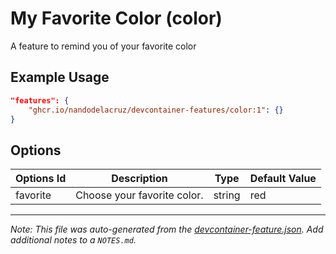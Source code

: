 
# My Favorite Color (color)

A feature to remind you of your favorite color

## Example Usage

```json
"features": {
    "ghcr.io/nandodelacruz/devcontainer-features/color:1": {}
}
```

## Options

| Options Id | Description | Type | Default Value |
|-----|-----|-----|-----|
| favorite | Choose your favorite color. | string | red |



---

_Note: This file was auto-generated from the [devcontainer-feature.json](https://github.com/nandodelacruz/devcontainer-features/blob/main/src/color/devcontainer-feature.json).  Add additional notes to a `NOTES.md`._
